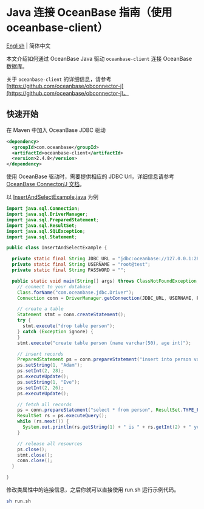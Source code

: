# Java 连接 OceanBase 指南（使用 oceanbase-client）

[English](README.md) | 简体中文

本文介绍如何通过 OceanBase Java 驱动 `oceanbase-client` 连接 OceanBase 数据库。

关于 `oceanbase-client` 的详细信息，请参考 [https://github.com/oceanbase/obconnector-j](https://github.com/oceanbase/obconnector-j)。

## 快速开始

在 Maven 中加入 OceanBase JDBC 驱动

```xml
<dependency>
  <groupId>com.oceanbase</groupId>
  <artifactId>oceanbase-client</artifactId>
  <version>2.4.8</version>
</dependency>
```

使用 OceanBase 驱动时，需要提供相应的 JDBC Url，详细信息请参考 [OceanBase Connector/J 文档](https://www.oceanbase.com/docs/oceanbase-connector-j-cn)。

以 [InsertAndSelectExample.java](src/main/java/com/oceanbase/example/InsertAndSelectExample.java) 为例

```java
import java.sql.Connection;
import java.sql.DriverManager;
import java.sql.PreparedStatement;
import java.sql.ResultSet;
import java.sql.SQLException;
import java.sql.Statement;

public class InsertAndSelectExample {

  private static final String JDBC_URL = "jdbc:oceanbase://127.0.0.1:2881/test?characterEncoding=utf-8&useServerPrepStmts=true";
  private static final String USERNAME = "root@test";
  private static final String PASSWORD = "";

  public static void main(String[] args) throws ClassNotFoundException, SQLException {
    // connect to your database
    Class.forName("com.oceanbase.jdbc.Driver");
    Connection conn = DriverManager.getConnection(JDBC_URL, USERNAME, PASSWORD);

    // create a table
    Statement stmt = conn.createStatement();
    try {
      stmt.execute("drop table person");
    } catch (Exception ignore) {
    }
    stmt.execute("create table person (name varchar(50), age int)");

    // insert records
    PreparedStatement ps = conn.prepareStatement("insert into person values(?, ?)");
    ps.setString(1, "Adam");
    ps.setInt(2, 28);
    ps.executeUpdate();
    ps.setString(1, "Eve");
    ps.setInt(2, 26);
    ps.executeUpdate();

    // fetch all records
    ps = conn.prepareStatement("select * from person", ResultSet.TYPE_FORWARD_ONLY, ResultSet.CONCUR_READ_ONLY);
    ResultSet rs = ps.executeQuery();
    while (rs.next()) {
      System.out.println(rs.getString(1) + " is " + rs.getInt(2) + " years old.");
    }

    // release all resources
    ps.close();
    stmt.close();
    conn.close();
  }

}
```

修改类属性中的连接信息，之后你就可以直接使用 run.sh 运行示例代码。

```bash
sh run.sh
```
